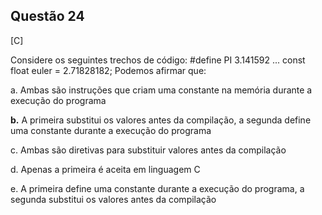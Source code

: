 

## Questão 24
[C]

Considere os seguintes trechos de código:
#define PI 3.141592
...
const float euler = 2.71828182;
Podemos afirmar que:

a. Ambas são instruções que criam uma constante na memória durante a execução do programa

**b.** A primeira substitui os valores antes da compilação, a segunda define uma constante durante a execução do programa

c. Ambas são diretivas para substituir valores antes da compilação

d. Apenas a primeira é aceita em linguagem C

e. A primeira define uma constante durante a execução do programa, a segunda substitui os valores antes da compilação



